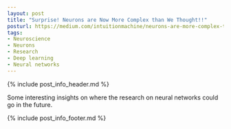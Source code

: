 ```yaml
---
layout: post
title: "Surprise! Neurons are Now More Complex than We Thought!!"
posturl: https://medium.com/intuitionmachine/neurons-are-more-complex-than-what-we-have-imagined-b3dd00a1dcd3
tags:
- Neuroscience
- Neurons
- Research
- Deep learning
- Neural networks
---
```


{% include post_info_header.md %}

Some interesting insights on where the research on neural networks could go in the future.

<!--more-->
{% include post_info_footer.md %}
